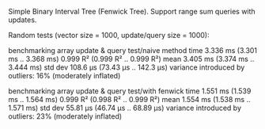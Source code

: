 Simple Binary Interval Tree (Fenwick Tree). Support range sum queries with updates.

Random tests (vector size = 1000, update/query size = 1000):

benchmarking array update & query test/naive method
time                 3.336 ms   (3.301 ms .. 3.368 ms)
                     0.999 R²   (0.999 R² .. 0.999 R²)
mean                 3.405 ms   (3.374 ms .. 3.444 ms)
std dev              108.6 μs   (73.43 μs .. 142.3 μs)
variance introduced by outliers: 16% (moderately inflated)

benchmarking array update & query test/with fenwick
time                 1.551 ms   (1.539 ms .. 1.564 ms)
                     0.999 R²   (0.998 R² .. 0.999 R²)
mean                 1.554 ms   (1.538 ms .. 1.571 ms)
std dev              55.81 μs   (46.74 μs .. 68.89 μs)
variance introduced by outliers: 23% (moderately inflated)

